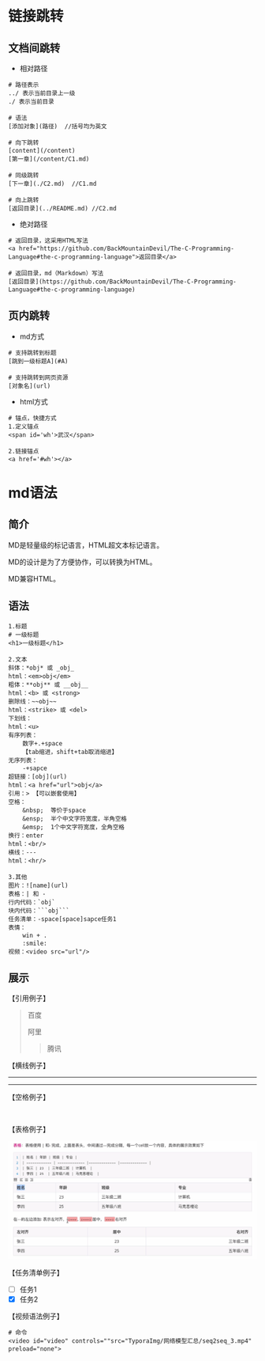 # 链接跳转

## 文档间跳转

- 相对路径

```shell
# 路径表示
../ 表示当前目录上一级
./ 表示当前目录

# 语法
[添加对象](路径)	//括号均为英文

# 向下跳转
[content](/content)
[第一章](/content/C1.md)

# 同级跳转
[下一章](./C2.md) 	//C1.md

# 向上跳转
[返回目录](../README.md) //C2.md
```

- 绝对路径

```shell
# 返回目录，这采用HTML写法
<a href="https://github.com/BackMountainDevil/The-C-Programming-Language#the-c-programming-language">返回目录</a>

# 返回目录，md（Markdown）写法
[返回目录](https://github.com/BackMountainDevil/The-C-Programming-Language#the-c-programming-language)
```



## 页内跳转

- md方式

```shell
# 支持跳转到标题
[跳到一级标题A](#A)

# 支持跳转到网页资源
[对象名](url)
```

- html方式

```shell
# 锚点，快捷方式
1.定义锚点
<span id='wh'>武汉</span>

2.链接锚点
<a href='#wh'></a>
```



# md语法

## 简介

MD是轻量级的标记语言，HTML超文本标记语言。

MD的设计是为了方便协作，可以转换为HTML。

MD兼容HTML。

## 语法

```shell
1.标题
# 一级标题
<h1>一级标题</h1>

2.文本
斜体：*obj* 或 _obj_
html：<em>obj</em>
粗体：**obj** 或 __obj__
html：<b> 或 <strong>
删除线：~~obj~~
html：<strike> 或 <del>
下划线：
html：<u>
有序列表：
	数字+.+space
	【tab缩进，shift+tab取消缩进】
无序列表：
	-+sapce
超链接：[obj](url)
html：<a href="url">obj</a>
引用：> 【可以嵌套使用】
空格：
	&nbsp;  等价于space
	&ensp;  半个中文字符宽度，半角空格
	&emsp;  1个中文字符宽度，全角空格
换行：enter
html：<br/>
横线：---
html：<hr/>

3.其他
图片：![name](url)
表格：| 和 -
行内代码：`obj`
块内代码：```obj```
任务清单：-space[space]sapce任务1
表情：
	win + .
	:smile:
视频：<video src="url"/>
```

## 展示

【引用例子】

>百度
>
>阿里
>
>> 腾讯

【横线例子】

---

<hr/>

【空格例子】

&nbsp;

【表格例子】

![image-20221212150853635](TyporaImg/Markdown语法/image-20221212150853635.png)

【任务清单例子】

- [ ] 任务1
- [x] 任务2

【视频语法例子】

```shell
# 命令
<video id="video" controls=""src="TyporaImg/网络模型汇总/seq2seq_3.mp4" preload="none">
```





